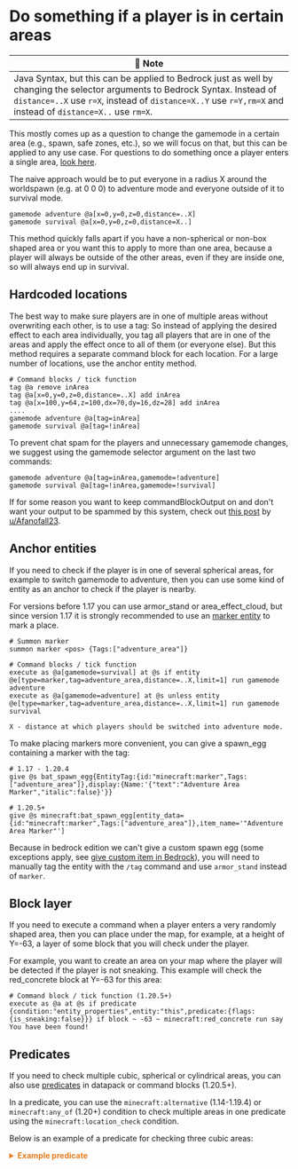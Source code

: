 # Do something if a player is in certain areas

| 📝 Note |
|---------|
|Java Syntax, but this can be applied to Bedrock just as well by changing the selector arguments to Bedrock Syntax. Instead of `distance=..X` use `r=X`, instead of `distance=X..Y` use `r=Y,rm=X` and instead of `distance=X..` use `rm=X`.|

This mostly comes up as a question to change the gamemode in a certain area (e.g., spawn, safe zones, etc.), so we will focus on that, but this can be applied to any use case. For questions to do something once a player enters a single area, [look here](/wiki/questions/runonce).

The naive approach would be to put everyone in a radius X around the worldspawn (e.g. at 0 0 0) to adventure mode and everyone outside of it to survival mode.

```mcfunction
gamemode adventure @a[x=0,y=0,z=0,distance=..X]
gamemode survival @a[x=0,y=0,z=0,distance=X..]
```

This method quickly falls apart if you have a non-spherical or non-box shaped area or you want this to apply to more than one area, because a player will always be outside of the other areas, even if they are inside one, so will always end up in survival.

## Hardcoded locations

The best way to make sure players are in one of multiple areas without overwriting each other, is to use a tag: So instead of applying the desired effect to each area individually, you tag all players that are in one of the areas and apply the effect once to all of them (or everyone else). But this method requires a separate command block for each location. For a large number of locations, use the anchor entity method.

```mcfunction
# Command blocks / tick function
tag @a remove inArea
tag @a[x=0,y=0,z=0,distance=..X] add inArea
tag @a[x=100,y=64,z=100,dx=70,dy=16,dz=28] add inArea
....
gamemode adventure @a[tag=inArea]
gamemode survival @a[tag=!inArea]
```

To prevent chat spam for the players and unnecessary gamemode changes, we suggest using the gamemode selector argument on the last two commands:

```mcfunction
gamemode adventure @a[tag=inArea,gamemode=!adventure]
gamemode survival @a[tag=!inArea,gamemode=!survival]
```

If for some reason you want to keep commandBlockOutput on and don't want your output to be spammed by this system, check out [this post](https://www.reddit.com/r/MinecraftCommands/comments/mw11xm/do_something_to_players_in_multiple_specific) by [u/Afanofall23](https://www.reddit.com/u/Afanofall23).

## Anchor entities

If you need to check if the player is in one of several spherical areas, for example to switch gamemode to adventure, then you can use some kind of entity as an anchor to check if the player is nearby.

For versions before 1.17 you can use armor_stand or area_effect_cloud, but since version 1.17 it is strongly recommended to use an [marker entity](https://minecraft.wiki/w/Marker) to mark a place.

```mcfunction
# Summon marker
summon marker <pos> {Tags:["adventure_area"]}

# Command blocks / tick function
execute as @a[gamemode=survival] at @s if entity @e[type=marker,tag=adventure_area,distance=..X,limit=1] run gamemode adventure
execute as @a[gamemode=adventure] at @s unless entity @e[type=marker,tag=adventure_area,distance=..X,limit=1] run gamemode survival
```

`X - distance at which players should be switched into adventure mode.`

To make placing markers more convenient, you can give a spawn_egg containing a marker with the tag:

```mcfunction
# 1.17 - 1.20.4
give @s bat_spawn_egg{EntityTag:{id:"minecraft:marker",Tags:["adventure_area"]},display:{Name:'{"text":"Adventure Area Marker","italic":false}'}}

# 1.20.5+
give @s minecraft:bat_spawn_egg[entity_data={id:"minecraft:marker",Tags:["adventure_area"]},item_name='"Adventure Area Marker"']
```

Because in bedrock edition we can't give a custom spawn egg (some exceptions apply, see [give custom item in Bedrock](wiki/questions/giveitembedrock)), you will need to manually tag the entity with the `/tag` command and use `armor_stand` instead of `marker`.
    
## Block layer

If you need to execute a command when a player enters a very randomly shaped area, then you can place under the map, for example, at a height of Y=-63, a layer of some block that you will check under the player.

For example, you want to create an area on your map where the player will be detected if the player is not sneaking. This example will check the red_concrete block at Y=-63 for this area:

```mcfunction
# Command block / tick function (1.20.5+)
execute as @a at @s if predicate {condition:"entity_properties",entity:"this",predicate:{flags:{is_sneaking:false}}} if block ~ -63 ~ minecraft:red_concrete run say You have been found!
```

## Predicates

If you need to check multiple cubic, spherical or cylindrical areas, you can also use [predicates](https://minecraft.wiki/w/Predicate) in datapack or command blocks (1.20.5+).

In a predicate, you can use the `minecraft:alternative` (1.14-1.19.4) or `minecraft:any_of` (1.20+) condition to check multiple areas in one predicate using the `minecraft:location_check` condition.

Below is an example of a predicate for checking three cubic areas:

<details>
  <summary style="color: #e67e22; font-weight: bold;">Example predicate</summary>

```json
{
  "condition": "minecraft:any_of",
  "terms": [
    {
      "condition": "minecraft:location_check",
      "predicate": {
        "position": {
          "x": {
            "min": 10,
            "max": 20
          },
          "y": {
            "min": 64,
            "max": 70
          },
          "z": {
            "min": 30,
            "max": 40
          }
        }
      }
    },
    {
      "condition": "minecraft:location_check",
      "predicate": {
        "position": {
          "x": {
            "min": 60,
            "max": 85
          },
          "y": {
            "min": -20,
            "max": 10
          },
          "z": {
            "min": 10,
            "max": 80
          }
        }
      }
    },
    {
      "condition": "minecraft:location_check",
      "predicate": {
        "position": {
          "x": {
            "min": -80,
            "max": -20
          },
          "y": {
            "min": 125,
            "max": 155
          },
          "z": {
            "min": 55,
            "max": 78
          }
        }
      }
    }
  ]
}
```
</details>